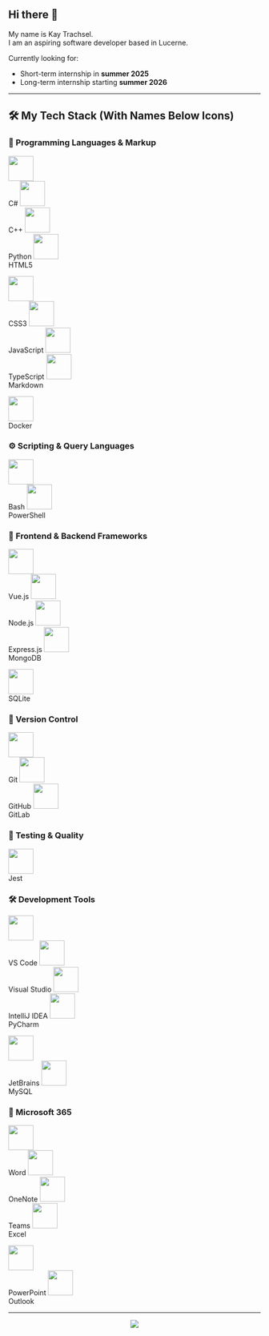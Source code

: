 
## Hi there 👋

My name is Kay Trachsel.  
I am an aspiring software developer based in Lucerne.

Currently looking for:
- Short-term internship in **summer 2025**  
- Long-term internship starting **summer 2026**

---

## 🛠️ My Tech Stack (With Names Below Icons)

### 🧠 Programming Languages & Markup
<p>
  <img src="https://cdn.jsdelivr.net/gh/devicons/devicon/icons/csharp/csharp-original.svg" width="50"/>
  <br/>C#
  <img src="https://cdn.jsdelivr.net/gh/devicons/devicon/icons/cplusplus/cplusplus-original.svg" width="50"/>
  <br/>C++
  <img src="https://cdn.jsdelivr.net/gh/devicons/devicon/icons/python/python-original.svg" width="50"/>
  <br/>Python
  <img src="https://cdn.jsdelivr.net/gh/devicons/devicon/icons/html5/html5-original.svg" width="50"/>
  <br/>HTML5
</p>
<p>
  <img src="https://cdn.jsdelivr.net/gh/devicons/devicon/icons/css3/css3-original.svg" width="50"/>
  <br/>CSS3
  <img src="https://cdn.jsdelivr.net/gh/devicons/devicon/icons/javascript/javascript-original.svg" width="50"/>
  <br/>JavaScript
  <img src="https://cdn.jsdelivr.net/gh/devicons/devicon/icons/typescript/typescript-original.svg" width="50"/>
  <br/>TypeScript
  <img src="https://cdn.jsdelivr.net/gh/devicons/devicon/icons/markdown/markdown-original.svg" width="50"/>
  <br/>Markdown
</p>
<p>
  <img src="https://cdn.jsdelivr.net/gh/devicons/devicon/icons/docker/docker-original.svg" width="50"/>
  <br/>Docker
</p>

### ⚙️ Scripting & Query Languages
<p>
  <img src="https://cdn.jsdelivr.net/gh/devicons/devicon/icons/bash/bash-original.svg" width="50"/>
  <br/>Bash
  <img src="https://cdn.jsdelivr.net/gh/devicons/devicon/icons/powershell/powershell-original.svg" width="50"/>
  <br/>PowerShell
</p>

### 🧩 Frontend & Backend Frameworks
<p>
  <img src="https://cdn.jsdelivr.net/gh/devicons/devicon/icons/vuejs/vuejs-original.svg" width="50"/>
  <br/>Vue.js
  <img src="https://cdn.jsdelivr.net/gh/devicons/devicon/icons/nodejs/nodejs-original.svg" width="50"/>
  <br/>Node.js
  <img src="https://cdn.jsdelivr.net/gh/devicons/devicon/icons/express/express-original.svg" width="50"/>
  <br/>Express.js
  <img src="https://cdn.jsdelivr.net/gh/devicons/devicon/icons/mongodb/mongodb-original.svg" width="50"/>
  <br/>MongoDB
</p>
<p>
  <img src="https://cdn.jsdelivr.net/gh/devicons/devicon/icons/sqlite/sqlite-original.svg" width="50"/>
  <br/>SQLite
</p>

### 📁 Version Control
<p>
  <img src="https://cdn.jsdelivr.net/gh/devicons/devicon/icons/git/git-original.svg" width="50"/>
  <br/>Git
  <img src="https://cdn.jsdelivr.net/gh/devicons/devicon/icons/github/github-original.svg" width="50"/>
  <br/>GitHub
  <img src="https://cdn.jsdelivr.net/gh/devicons/devicon/icons/gitlab/gitlab-original.svg" width="50"/>
  <br/>GitLab
</p>

### 🧪 Testing & Quality
<p>
  <img src="https://cdn.jsdelivr.net/gh/devicons/devicon/icons/jest/jest-plain.svg" width="50"/>
  <br/>Jest
</p>

### 🛠️ Development Tools
<p>
  <img src="https://cdn.jsdelivr.net/gh/devicons/devicon/icons/vscode/vscode-original.svg" width="50"/>
  <br/>VS Code
  <img src="https://cdn.jsdelivr.net/gh/devicons/devicon/icons/visualstudio/visualstudio-plain.svg" width="50"/>
  <br/>Visual Studio
  <img src="https://cdn.jsdelivr.net/gh/devicons/devicon/icons/intellij/intellij-original.svg" width="50"/>
  <br/>IntelliJ IDEA
  <img src="https://cdn.jsdelivr.net/gh/devicons/devicon/icons/pycharm/pycharm-original.svg" width="50"/>
  <br/>PyCharm
</p>
<p>
  <img src="https://cdn.jsdelivr.net/gh/devicons/devicon/icons/jetbrains/jetbrains-original.svg" width="50"/>
  <br/>JetBrains
  <img src="https://cdn.jsdelivr.net/gh/devicons/devicon/icons/mysql/mysql-original.svg" width="50"/>
  <br/>MySQL
</p>

### 🧩 Microsoft 365
<p>
  <img src="https://img.icons8.com/color/48/000000/microsoft-word-2019.png" width="50"/>
  <br/>Word
  <img src="https://img.icons8.com/color/48/000000/microsoft-onenote-2019.png" width="50"/>
  <br/>OneNote
  <img src="https://img.icons8.com/color/48/000000/microsoft-teams.png" width="50"/>
  <br/>Teams
  <img src="https://img.icons8.com/color/48/000000/microsoft-excel-2019.png" width="50"/>
  <br/>Excel
</p>
<p>
  <img src="https://img.icons8.com/color/48/000000/microsoft-powerpoint-2019.png" width="50"/>
  <br/>PowerPoint
  <img src="https://img.icons8.com/color/48/000000/microsoft-outlook-2019.png" width="50"/>
  <br/>Outlook
</p>

---

<p align="center">
  <img src="https://github-readme-stats.vercel.app/api/top-langs/?username=KayTrachsel&layout=compact&theme=transparent&hide_border=true" />
</p>
